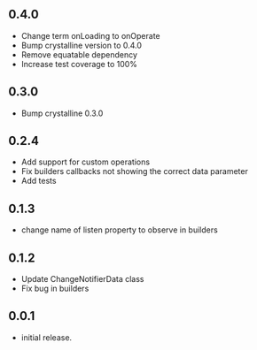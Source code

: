 ## 0.4.0

- Change term onLoading to onOperate
- Bump crystalline version to 0.4.0
- Remove equatable dependency
- Increase test coverage to 100%
## 0.3.0

- Bump crystalline 0.3.0

## 0.2.4

- Add support for custom operations
- Fix builders callbacks not showing the correct data parameter
- Add tests

## 0.1.3

- change name of listen property to observe in builders

## 0.1.2

- Update ChangeNotifierData class
- Fix bug in builders

## 0.0.1

- initial release.
